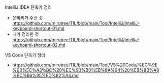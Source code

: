 IntelliJ IDEA 단축키 정리
 - 윤하씨가 주신 것 https://github.com/mirutree/TIL/blob/main/Tool/IntelliJ/IntelliJ-keyboard-shortcut-01.md
 - 내가 정리한 것 https://github.com/mirutree/TIL/blob/main/Tool/IntelliJ/IntelliJ-keyboard-shortcut-02.md
   
VS Code 단축키 정리   
 - https://github.com/mirutree/TIL/blob/main/Tool/VS%20Code/%EC%9E%90%EC%A3%BC%20%EC%93%B0%EB%8A%94%20%EB%8B%A8%EC%B6%95%ED%82%A4.md
